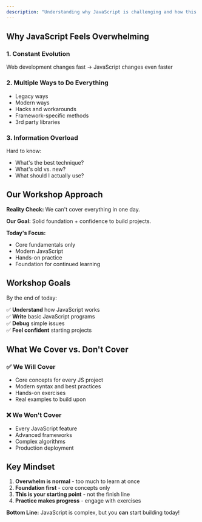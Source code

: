 ```yaml
---
description: "Understanding why JavaScript is challenging and how this workshop provides the foundation to confidently start building real projects."
---
```


<!-- TODO: Go back through and reword/fix this -->
<!-- TODO: Add H1 to each page? -->

## **Why JavaScript Feels Overwhelming**

### 1. Constant Evolution

Web development changes fast → JavaScript changes even faster

### 2. Multiple Ways to Do Everything

- Legacy ways
- Modern ways
- Hacks and workarounds
- Framework-specific methods
- 3rd party libraries

### 3. Information Overload

Hard to know:

- What's the best technique?
- What's old vs. new?
- What should I actually use?

## Our Workshop Approach

**Reality Check:** We can't cover everything in one day.

**Our Goal:** Solid foundation + confidence to build projects.

**Today's Focus:**

- Core fundamentals only
- Modern JavaScript
- Hands-on practice
- Foundation for continued learning

## Workshop Goals

By the end of today:

✅ **Understand** how JavaScript works  
✅ **Write** basic JavaScript programs  
✅ **Debug** simple issues  
✅ **Feel confident** starting projects

## What We Cover vs. Don't Cover

### ✅ **We Will Cover**

- Core concepts for every JS project
- Modern syntax and best practices
- Hands-on exercises
- Real examples to build upon

### ❌ **We Won't Cover**

- Every JavaScript feature
- Advanced frameworks
- Complex algorithms
- Production deployment

## Key Mindset

1. **Overwhelm is normal** - too much to learn at once
2. **Foundation first** - core concepts only
3. **This is your starting point** - not the finish line
4. **Practice makes progress** - engage with exercises

**Bottom Line:** JavaScript is complex, but you **can** start building today!
